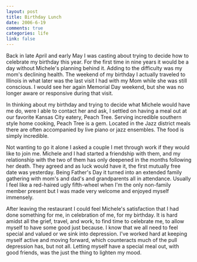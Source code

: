 ```yaml
--- 
layout: post
title: Birthday Lunch
date: 2006-6-19
comments: true
categories: life
link: false
---
```

Back in late April and early May I was casting about trying to decide how to celebrate my birthday this year. For the first time in nine years it would be a day without Michele's planning behind it. Adding to the difficulty was my mom's declining health. The weekend of my birthday I actually traveled to Illinois in what later was the last visit I had with my Mom while she was still conscious. I would see her again  Memorial Day weekend, but she was no longer aware or responsive during that visit.

In thinking about my birthday and trying to decide what Michele would have me do, were I able to contact her and ask, I settled on having a meal out at our favorite Kansas City eatery, Peach Tree. Serving incredible southern style home cooking, Peach Tree is a gem. Located in the Jazz district meals there are often accompanied by live piano or jazz ensembles. The food is simply incredible.

Not wanting to go it alone I asked a couple I met through work if they would like to join me. Michele and I had started a friendship with them, and my relationship with the two of them has only deepened in the months following her death. They agreed and as luck would have it, the first mutually free date was yesterday. Being Father's Day it turned into an extended family gathering with mom's and dad's and grandparents all in attendance. Usually I feel like a red-haired ugly fifth-wheel when I'm the only non-family member present but I was made very welcome and enjoyed myself immensely.

After leaving the restaurant I could feel Michele's satisfaction that I had done something for me, in celebration of me, for my birthday. It is hard amidst all the grief, travel, and work, to find time to celebrate me, to allow myself to have some good just because. I know that we all need to feel special and valued or we sink into depression. I've worked hard at keeping myself active and moving forward, which counteracts much of the pull depression has, but not all. Letting myself have a special meal out, with good friends, was the just the thing to lighten my mood.
